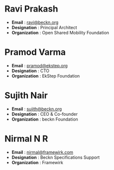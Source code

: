 # Ravi Prakash  
* __Email__ : ravi@beckn.org
* __Designation__ : Principal Architect
* __Organization__ : Open Shared Mobility Foundation

# Pramod Varma 
* __Email__ : pramod@ekstep.org
* __Designation__ : CTO
* __Organization__ : EkStep Foundation

# Sujith Nair 
* __Email__ : sujith@beckn.org
* __Designation__ : CEO & Co-founder
* __Organization__ : beckn Foundation

# Nirmal N R 
* __Email__ : nirmal@framewirk.com
* __Designation__ : Beckn Specifications Support
* __Organization__ : Framewirk